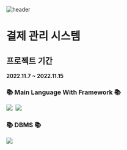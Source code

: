 
![header](https://capsule-render.vercel.app/api?type=waving&color=auto&height=300&section=header&text=Account%20Project&fontSize=60)

<h1>결제 관리 시스템</h1>

## 프로젝트 기간 ##
**2022.11.7 ~ 2022.11.15**

<h3>📚 Main Language With Framework 📚</h3>
<p>
  <img src="https://img.shields.io/badge/Java-3366FF?style=flat-square&logo=Java&logoColor=white"/></a>&nbsp
  <img src="https://img.shields.io/badge/Springboot-6DB33F?style=flat-square&logo=Springboot&logoColor=white"/></a>&nbsp
</p>

<h3>📚 DBMS 📚</h3>
  <img src="https://img.shields.io/badge/H2-1877F2?style=flat-square&logo=H2&logoColor=white"/></a>
<p>


